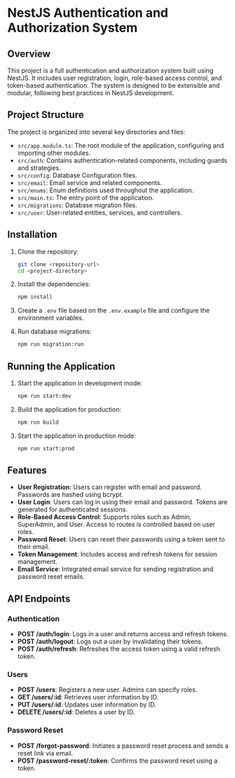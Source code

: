 # NestJS Authentication and Authorization System

## Overview

This project is a full authentication and authorization system built using NestJS. It includes user registration, login, role-based access control, and token-based authentication. The system is designed to be extensible and modular, following best practices in NestJS development.

## Project Structure

The project is organized into several key directories and files:

- `src/app.module.ts`: The root module of the application, configuring and importing other modules.
- `src/auth`: Contains authentication-related components, including guards and strategies.
- `src/config`: Database Configuration files.
- `src/email`: Email service and related components.
- `src/enums`: Enum definitions used throughout the application.
- `src/main.ts`: The entry point of the application.
- `src/migrations`: Database migration files.
- `src/user`: User-related entities, services, and controllers.

## Installation

1. Clone the repository:

    ```bash
    git clone <repository-url>
    cd <project-directory>
    ```

2. Install the dependencies:

    ```bash
    npm install
    ```

3. Create a `.env` file based on the `.env.example` file and configure the environment variables.

4. Run database migrations:

    ```bash
    npm run migration:run
    ```

## Running the Application

1. Start the application in development mode:

    ```bash
    npm run start:dev
    ```

2. Build the application for production:

    ```bash
    npm run build
    ```

3. Start the application in production mode:

    ```bash
    npm run start:prod
    ```

## Features

- **User Registration**: Users can register with email and password. Passwords are hashed using bcrypt.
- **User Login**: Users can log in using their email and password. Tokens are generated for authenticated sessions.
- **Role-Based Access Control**: Supports roles such as Admin, SuperAdmin, and User. Access to routes is controlled based on user roles.
- **Password Reset**: Users can reset their passwords using a token sent to their email.
- **Token Management**: Includes access and refresh tokens for session management.
- **Email Service**: Integrated email service for sending registration and password reset emails.

## API Endpoints

### Authentication

- **POST /auth/login**: Logs in a user and returns access and refresh tokens.
- **POST /auth/logout**: Logs out a user by invalidating their tokens.
- **POST /auth/refresh**: Refreshes the access token using a valid refresh token.

### Users

- **POST /users**: Registers a new user. Admins can specify roles.
- **GET /users/:id**: Retrieves user information by ID.
- **PUT /users/:id**: Updates user information by ID.
- **DELETE /users/:id**: Deletes a user by ID.

### Password Reset

- **POST /forgot-password**: Initiates a password reset process and sends a reset link via email.
- **POST /password-reset/:token**: Confirms the password reset using a token.

